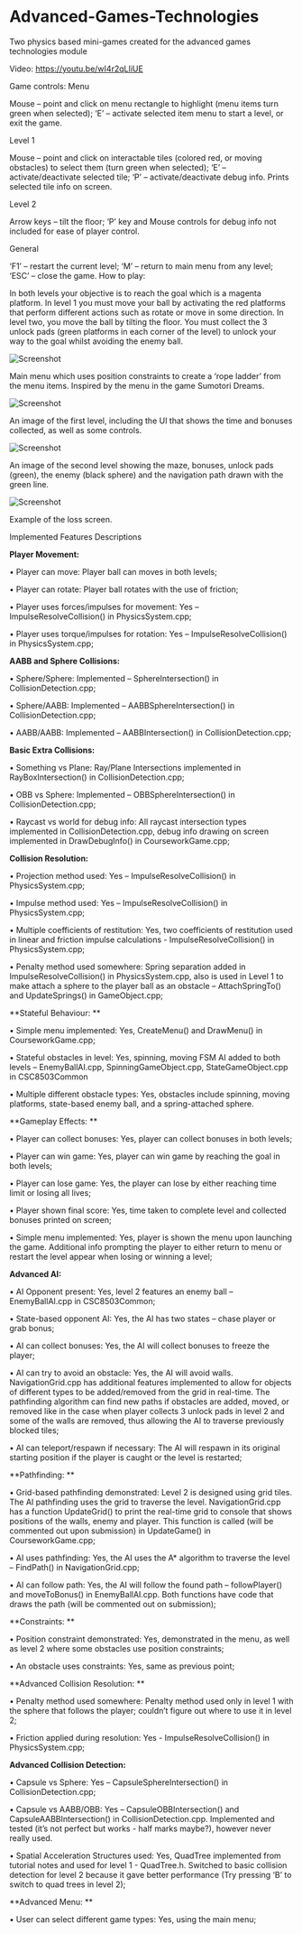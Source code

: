 # Advanced-Games-Technologies
Two physics based mini-games created for the advanced games technologies module

Video: https://youtu.be/wI4r2qLIiUE

Game controls:
Menu

Mouse – point and click on menu rectangle to highlight (menu items turn green when selected);
‘E’ – activate selected item menu to start a level, or exit the game.

Level 1

Mouse – point and click on interactable tiles (colored red, or moving obstacles) to select them (turn green when selected);
‘E’ – activate/deactivate selected tile;
‘P’ – activate/deactivate debug info. Prints selected tile info on screen.

Level 2

Arrow keys – tilt the floor;
‘P’ key and Mouse controls for debug info not included for ease of player control.

General

‘F1’ – restart the current level;
‘M’ – return to main menu from any level;
‘ESC’ – close the game.
How to play:

In both levels your objective is to reach the goal which is a magenta platform. In level 1 you must move your ball by activating the red platforms that perform different actions such as rotate or move in some direction. In level two, you move the ball by tilting the floor. You must collect the 3 unlock pads (green platforms in each corner of the level) to unlock your way to the goal whilst avoiding the enemy ball.

![Screenshot](image_1.png)

Main menu which uses position constraints to create a ‘rope ladder’ from the menu items. Inspired by the menu in the game Sumotori Dreams.

![Screenshot](image_2.png)

An image of the first level, including the UI that shows the time and bonuses collected, as well as some controls.

![Screenshot](image_3.png)

An image of the second level showing the maze, bonuses, unlock pads (green), the enemy (black sphere) and the navigation path drawn with the green line.

![Screenshot](image_4.png)

Example of the loss screen.

Implemented Features Descriptions

**Player Movement:**

•	Player can move: Player ball can moves in both levels;

•	Player can rotate: Player ball rotates with the use of friction;

•	Player uses forces/impulses for movement: Yes – ImpulseResolveCollision() in PhysicsSystem.cpp;

•	Player uses torque/impulses for rotation: Yes – ImpulseResolveCollision() in PhysicsSystem.cpp;

**AABB and Sphere Collisions:**

•	Sphere/Sphere: Implemented – SphereIntersection() in CollisionDetection.cpp;

•	Sphere/AABB: Implemented – AABBSphereIntersection() in CollisionDetection.cpp;

•	AABB/AABB: Implemented – AABBIntersection() in CollisionDetection.cpp;

**Basic Extra Collisions:** 

•	Something vs Plane: Ray/Plane Intersections implemented in RayBoxIntersection() in CollisionDetection.cpp;

•	OBB vs Sphere: Implemented – OBBSphereIntersection() in CollisionDetection.cpp;

•	Raycast vs world for debug info: All raycast intersection types implemented in CollisionDetection.cpp, debug info drawing on screen implemented in DrawDebugInfo() in CourseworkGame.cpp;

**Collision Resolution:**

•	Projection method used: Yes – ImpulseResolveCollision() in PhysicsSystem.cpp;

•	Impulse method used: Yes – ImpulseResolveCollision() in PhysicsSystem.cpp;

•	Multiple coefficients of restitution: Yes, two coefficients of restitution used in linear and friction impulse calculations - ImpulseResolveCollision() in PhysicsSystem.cpp;

•	Penalty method used somewhere: Spring separation added in ImpulseResolveCollision() in PhysicsSystem.cpp, also is used in Level 1 to make attach a sphere to the player ball as an obstacle – AttachSpringTo() and UpdateSprings() in GameObject.cpp;

**Stateful Behaviour: **

•	Simple menu implemented: Yes, CreateMenu() and DrawMenu() in CourseworkGame.cpp;

•	Stateful obstacles in level: Yes, spinning, moving FSM AI added to both levels – EnemyBallAI.cpp, SpinningGameObject.cpp, StateGameObject.cpp in CSC8503Common

•	Multiple different obstacle types: Yes, obstacles include spinning, moving platforms, state-based enemy ball, and a spring-attached sphere.

**Gameplay Effects: **

•	Player can collect bonuses: Yes, player can collect bonuses in both levels;

•	Player can win game: Yes, player can win game by reaching the goal in both levels;

•	Player can lose game: Yes, the player can lose by either reaching time limit or losing all lives;

•	Player shown final score: Yes, time taken to complete level and collected bonuses printed on screen;

•	Simple menu implemented: Yes, player is shown the menu upon launching the game. Additional info prompting the player to either return to menu or restart the level appear when losing or winning a level;

**Advanced AI:**

•	AI Opponent present: Yes, level 2 features an enemy ball – EnemyBallAI.cpp in CSC8503Common;

•	State-based opponent AI: Yes, the AI has two states – chase player or grab  bonus;

•	AI can collect bonuses: Yes, the AI will collect bonuses to freeze the player;

•	AI can try to avoid an obstacle: Yes, the AI will avoid walls. NavigationGrid.cpp has additional features implemented to allow for objects of different types to be added/removed from the grid in real-time. The pathfinding algorithm can find new paths if obstacles are added, moved, or removed like in the case when player collects 3 unlock pads in level 2 and some of the walls are removed, thus allowing the AI to traverse previously blocked tiles;

•	AI can teleport/respawn if necessary: The AI will respawn in its original starting position if the player is caught or the level is restarted;

**Pathfinding: **

•	Grid-based pathfinding demonstrated: Level 2 is designed using grid tiles. The AI pathfinding uses the grid to traverse the level. NavigationGrid.cpp has a function UpdateGrid() to print the real-time grid to console that shows positions of the walls, enemy and player. This function is called (will be commented out upon submission) in UpdateGame() in CourseworkGame.cpp; 

•	AI uses pathfinding: Yes, the AI uses the A* algorithm to traverse the level – FindPath() in NavigationGrid.cpp;	

•	AI can follow path: Yes, the AI will follow the found path – followPlayer() and moveToBonus() in EnemyBallAI.cpp. Both functions have code that draws the path (will be commented out on submission);

**Constraints: **

•	Position constraint demonstrated: Yes, demonstrated in the menu, as well as level 2 where some obstacles use position constraints;

•	An obstacle uses constraints: Yes, same as previous point;


**Advanced Collision Resolution: **

•	Penalty method used somewhere: Penalty method used only in level 1 with the sphere that follows the player; couldn’t figure out where to use it in level 2;

•	Friction applied during resolution: Yes - ImpulseResolveCollision() in PhysicsSystem.cpp;

**Advanced Collision Detection:**

•	Capsule vs Sphere: Yes – CapsuleSphereIntersection() in CollisionDetection.cpp;

•	Capsule vs AABB/OBB: Yes – CapsuleOBBIntersection() and CapsuleAABBIntersection() in CollisionDetection.cpp. Implemented and tested (it’s not perfect but works - half marks maybe?), however never really used.

•	Spatial Acceleration Structures used: Yes, QuadTree implemented from tutorial notes and used for level 1 - QuadTree.h. Switched to basic collision detection for level 2 because it gave better performance (Try pressing ‘B’ to switch to quad trees in level 2);

**Advanced Menu: **

•	User can select different game types: Yes, using the main menu;

